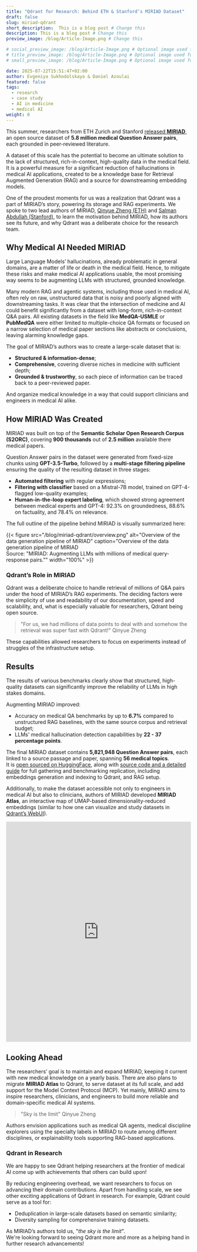 ```yaml
---
title: "Qdrant for Research: Behind ETH & Stanford’s MIRIAD Dataset"
draft: false
slug: miriad-qdrant
short_description:  This is a blog post # Change this
description: This is a blog post # Change this
preview_image: /blog/Article-Image.png # Change this

# social_preview_image: /blog/Article-Image.png # Optional image used for link previews
# title_preview_image: /blog/Article-Image.png # Optional image used for blog post title
# small_preview_image: /blog/Article-Image.png # Optional image used for small preview in the list of blog posts

date: 2025-07-22T15:51:47+02:00
author: Evgeniya Sukhodolskaya & Daniel Azoulai  
featured: false
tags:
  - research
  - case study
  - AI in medicine
  - medical AI
weight: 0 
---
```


This summer, researchers from ETH Zurich and Stanford [released **MIRIAD**](https://www.linkedin.com/posts/qinyue-zheng-526b391a4_we-just-released-a-million-scale-medical-activity-7337889277445365760-Criy), an open source dataset of **5.8 million medical Question Answer pairs**, each grounded in peer-reviewed literature.

A dataset of this scale has the potential to become an ultimate solution to the lack of structured, rich-in-context, high-quality data in the medical field. It is a powerful measure for a significant reduction of hallucinations in medical AI applications, created to be a knowledge base for Retrieval Augmented Generation (RAG) and a source for downstreaming embedding models.

One of the proudest moments for us was a realization that Qdrant was a part of MIRIAD’s story, powering its storage and RAG experiments. We spoke to two lead authors of MIRIAD, [Qinyue Zheng (ETH)](https://www.linkedin.com/in/qinyue-zheng-526b391a4/) and [Salman Abdullah (Stanford)](https://www.linkedin.com/in/salman-abdullah-b71640172/), to learn the motivation behind MIRIAD, how its authors see its future, and why Qdrant was a deliberate choice for the research team.

## Why Medical AI Needed MIRIAD

Large Language Models’ hallucinations, already problematic in general domains, are a matter of life or death in the medical field. Hence, to mitigate these risks and make medical AI applications usable, the most promising way seems to be augmenting LLMs with structured, grounded knowledge.

Many modern RAG and agentic systems, including those used in medical AI, often rely on raw, unstructured data that is noisy and poorly aligned with downstreaming tasks. It was clear that the intersection of medicine and AI could benefit significantly from a dataset with long-form, rich-in-context Q&A pairs. All existing datasets in the field like **MedQA-USMLE** or **PubMedQA** were either limited to multiple-choice QA formats or focused on a narrow selection of medical paper sections like abstracts or conclusions, leaving alarming knowledge gaps.

The goal of MIRIAD’s authors was to create a large-scale dataset that is:
- **Structured & information-dense**;
- **Comprehensive**, covering diverse niches in medicine with sufficient depth;
- **Grounded & trustworthy**, so each piece of information can be traced back to a peer-reviewed paper.

And organize medical knowledge in a way that could support clinicians and engineers in medical AI alike.

## How MIRIAD Was Created

MIRIAD was built on top of the **Semantic Scholar Open Research Corpus (S2ORC)**, covering **900 thousands** out of **2.5 million** available there medical papers.

Question Answer pairs in the dataset were generated from fixed-size chunks using **GPT-3.5-Turbo**, followed by a **multi-stage filtering pipeline** ensuring the quality of the resulting dataset in three stages:
- **Automated filtering** with regular expressions;
- **Filtering with classifier** based on a Mistral-7B model, trained on GPT-4-flagged low-quality examples;
- **Human-in-the-loop expert labeling**, which showed strong agreement between medical experts and GPT-4: 92.3% on groundedness, 88.6% on factuality, and 78.4% on relevance.

The full outline of the pipeline behind MIRIAD is visually summarized here:

{{< figure src="/blog/miriad-qdrant/overview.png" alt="Overview of the data generation pipeline of MIRIAD" caption="Overview of the data generation pipeline of MIRIAD<br>Source: \"MIRIAD: Augmenting LLMs with millions of medical query-response pairs.\"" width="100%" >}}

### Qdrant’s Role in MIRIAD

Qdrant was a deliberate choice to handle retrieval of millions of Q&A pairs under the hood of MIRIAD’s RAG experiments. The deciding factors were the simplicity of use and readability of our documentation, speed and scalability, and, what is especially valuable for researchers, Qdrant being open source.

> "For us, we had millions of data points to deal with and somehow the retrieval was super fast with Qdrant!"
> Qinyue Zheng

These capabilities allowed researchers to focus on experiments instead of struggles of the infrastructure setup.

## Results

The results of various benchmarks clearly show that structured, high-quality datasets can significantly improve the reliability of LLMs in high stakes domains.  

Augmenting MIRIAD improved:
- Accuracy on medical QA benchmarks by up to **6.7%** compared to unstructured RAG baselines, with the same source corpus and retrieval budget;
- LLMs' medical hallucination detection capabilities by **22 - 37 percentage points**.

The final MIRIAD dataset contains **5,821,948 Question Answer pairs**, each linked to a source passage and paper, spanning **56 medical topics**.  
It is [open sourced on HuggingFace](https://huggingface.co/miriad), along with [source code and a detailed guide](https://github.com/eth-medical-ai-lab/MIRIAD) for full gathering and benchmarking replication, including embeddings generation and indexing to Qdrant, and RAG setup.

Additionally, to make the dataset accessible not only to engineers in medical AI but also to clinicians, authors of MIRIAD developed **MIRIAD Atlas**, an interactive map of UMAP-based dimensionality-reduced embeddings (similar to how one can visualize and study datasets in [Qdrant’s WebUI](https://qdrant.tech/documentation/web-ui/)).

<iframe src="https://med-miriad.github.io/demo/" width="100%" height="600" style="border:none;"></iframe>

## Looking Ahead

The researchers’ goal is to maintain and expand MIRIAD, keeping it current with new medical knowledge on a yearly basis. There are also plans to migrate **MIRIAD Atlas** to Qdrant, to serve dataset at its full scale, and add support for the Model Context Protocol (MCP). Yet mainly, MIRIAD aims to inspire researchers, clinicians, and engineers to build more reliable and domain-specific medical AI systems.

> "Sky is the limit"
> Qinyue Zheng

Authors envision applications such as medical QA agents, medical discipline explorers using the specialty labels in MIRIAD to route among different disciplines, or explainability tools supporting RAG-based applications.

### Qdrant in Research

We are happy to see Qdrant helping researchers at the frontier of medical AI come up with achievements that others can build upon!

By reducing engineering overhead, we want researchers to focus on advancing their domain contributions. Apart from handling scale, we see other exciting applications of Qdrant in research. For example, Qdrant could serve as a tool for:
- Deduplication in large-scale datasets based on semantic similarity;
- Diversity sampling for comprehensive training datasets.

As MIRIAD’s authors told us, "*the sky is the limit*".  
We're looking forward to seeing Qdrant more and more as a helping hand in further research advancements!
